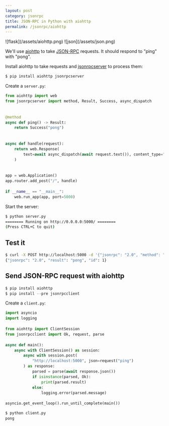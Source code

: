 ```yaml
---
layout: post
category: jsonrpc
title: JSON-RPC in Python with aiohttp
permalink: /jsonrpc/aiohttp
---
```

<div class="wide-logos" markdown="1">
![flask](/assets/aiohttp.png)
![json](/assets/json.png)
</div>

We'll use [aiohttp](http://aiohttp.readthedocs.io/) to take
[JSON-RPC](http://www.jsonrpc.org/) requests. It should respond to "ping" with
"pong".

Install aiohttp to take requests and
[jsonrpcserver](https://www.jsonrpcserver.com/) to process them:

```sh
$ pip install aiohttp jsonrpcserver
```
Create a `server.py`:

```python
from aiohttp import web
from jsonrpcserver import method, Result, Success, async_dispatch


@method
async def ping() -> Result:
    return Success("pong")


async def handle(request):
    return web.Response(
        text=await async_dispatch(await request.text()), content_type="application/json"
    )


app = web.Application()
app.router.add_post("/", handle)

if __name__ == "__main__":
    web.run_app(app, port=5000)
```

Start the server:

```sh
$ python server.py
======== Running on http://0.0.0.0:5000/ ========
(Press CTRL+C to quit)
```

## Test it

```sh
$ curl -X POST http://localhost:5000 -d '{"jsonrpc": "2.0", "method": "ping", "id": 1}'
{"jsonrpc": "2.0", "result": "pong", "id": 1}
```

## Send JSON-RPC request with aiohttp

```python
$ pip install aiohttp
$ pip install --pre jsonrpcclient
```

Create a `client.py`:

```python
import asyncio
import logging

from aiohttp import ClientSession
from jsonrpcclient import Ok, request, parse

async def main():
    async with ClientSession() as session:
        async with session.post(
            "http://localhost:5000", json=request("ping")
        ) as response:
            parsed = parse(await response.json())
            if isinstance(parsed, Ok):
                print(parsed.result)
            else:
                logging.error(parsed.message)

asyncio.get_event_loop().run_until_complete(main())
```

```sh
$ python client.py
pong
```
